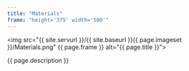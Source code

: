 ```yaml
---
title: "Materials"
frame: "height='375' width='500'"
---
```

<img src="{{
site.servurl }}/{{ site.baseurl }}{{ page.imageset }}/Materials.png" {{ page.frame }} alt="{{ page.title }}">
<div>
  {{ page.description }}
</div>
